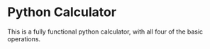 # Python Calculator
This is a fully functional python calculator, with all four of the basic operations.
